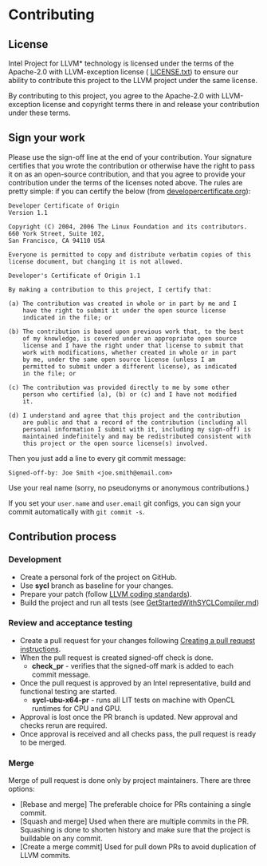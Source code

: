 # Contributing

## License
Intel Project for LLVM* technology is licensed under the terms of the
Apache-2.0 with LLVM-exception license (
[LICENSE.txt](https://github.com/intel/llvm/blob/intel/llvm/LICENSE.TXT))
to ensure our ability to contribute this project to the LLVM project
under the same license.

By contributing to this project, you agree to the Apache-2.0 with
LLVM-exception license and copyright terms there in and release your
contribution under these terms.

## Sign your work
Please use the sign-off line at the end of your contribution. Your
signature certifies that you wrote the contribution or otherwise have
the right to pass it on as an open-source contribution, and that you
agree to provide your contribution under the terms of the licenses
noted above. The rules are pretty simple: if you can certify the
below (from [developercertificate.org](http://developercertificate.org)):

```
Developer Certificate of Origin
Version 1.1

Copyright (C) 2004, 2006 The Linux Foundation and its contributors.
660 York Street, Suite 102,
San Francisco, CA 94110 USA

Everyone is permitted to copy and distribute verbatim copies of this
license document, but changing it is not allowed.

Developer's Certificate of Origin 1.1

By making a contribution to this project, I certify that:

(a) The contribution was created in whole or in part by me and I
    have the right to submit it under the open source license
    indicated in the file; or

(b) The contribution is based upon previous work that, to the best
    of my knowledge, is covered under an appropriate open source
    license and I have the right under that license to submit that
    work with modifications, whether created in whole or in part
    by me, under the same open source license (unless I am
    permitted to submit under a different license), as indicated
    in the file; or

(c) The contribution was provided directly to me by some other
    person who certified (a), (b) or (c) and I have not modified
    it.

(d) I understand and agree that this project and the contribution
    are public and that a record of the contribution (including all
    personal information I submit with it, including my sign-off) is
    maintained indefinitely and may be redistributed consistent with
    this project or the open source license(s) involved.
```

Then you just add a line to every git commit message:

    Signed-off-by: Joe Smith <joe.smith@email.com>

Use your real name (sorry, no pseudonyms or anonymous contributions.)

If you set your `user.name` and `user.email` git configs, you can sign your commit automatically with `git commit -s`.

## Contribution process

### Development

 - Create a personal fork of the project on GitHub.
 - Use **sycl** branch as baseline for your changes.
 - Prepare your patch (follow [LLVM coding standards](https://llvm.org/docs/CodingStandards.html)).
 - Build the project and run all tests (see [GetStartedWithSYCLCompiler.md](https://github.com/intel/llvm/blob/sycl/sycl/doc/GetStartedWithSYCLCompiler.md))

### Review and acceptance testing

 - Create a pull request for your changes following [Creating a pull request instructions](https://help.github.com/articles/creating-a-pull-request/).
 - When the pull request is created signed-off check is done.
     - **check_pr** - verifies that the signed-off mark is added to each commit message.
 - Once the pull request is approved by an Intel representative, build and functional testing are started.
     - **sycl-ubu-x64-pr** - runs all LIT tests on machine with OpenCL runtimes for CPU and GPU.
 - Approval is lost once the PR branch is updated. New approval and checks rerun are required.
 - Once approval is received and all checks pass, the pull request is ready to be merged.

### Merge

Merge of pull request is done only by project maintainers. There are three options:
 - [Rebase and merge] The preferable choice for PRs containing a single commit.
 - [Squash and merge] Used when there are multiple commits in the PR. 
   Squashing is done to shorten history and make sure that the project is buildable on any commit.
 - [Create a merge commit] Used for pull down PRs to avoid duplication of
   LLVM commits.
